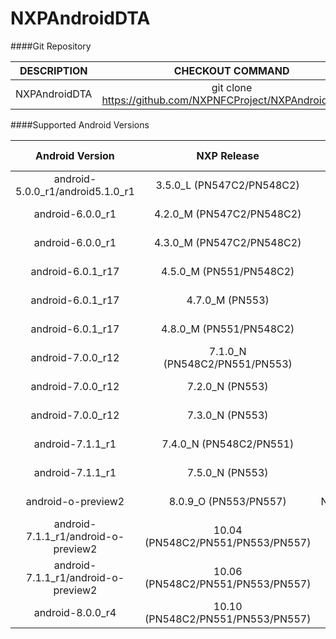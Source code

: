 # NXPAndroidDTA


####Git Repository

| DESCRIPTION        | CHECKOUT COMMAND          |
| :-------------: |:-------------:| 
| NXPAndroidDTA    |  git clone https://github.com/NXPNFCProject/NXPAndroidDTA.git |

####Supported Android Versions

| Android Version        | NXP Release          | NXP Tag  | DTA Version |
| :-------------: |:-------------:| :-----:| :------:|
| android-5.0.0_r1/android5.1.0_r1     |  3.5.0_L (PN547C2/PN548C2) |  NFC_NCIHALx_AR0F.3.5.0_L_OpnSrc |  DTA 08.03 |
| android-6.0.0_r1                     |  4.2.0_M (PN547C2/PN548C2) |  NFC_NCIHALx_AR0F.4.2.0_M_OpnSrc |  DTA 08.05 |
| android-6.0.0_r1                     |  4.3.0_M (PN547C2/PN548C2) |  NFC_NCIHALx_AR0F.4.3.0_M_OpnSrc |  DTA 08.08 |
| android-6.0.1_r17                    |  4.5.0_M (PN551/PN548C2) |  NFC_NCIHALx_AR3C.4.5.0_M_OpnSrc |  DTA 08.0A |
| android-6.0.1_r17                    |  4.7.0_M (PN553)   |  NFC_NCIHALx_ARC0.4.7.0_M_OpnSrc |  DTA 08.0C |
| android-6.0.1_r17                    |  4.8.0_M (PN551/PN548C2)   |  NFC_NCIHALx_AR3C.4.8.0_M_OpnSrc |  DTA 08.0C |
| android-7.0.0_r12                     |  7.1.0_N (PN548C2/PN551/PN553) |  NFC_NCIHALx_ARFC.7.1.0_N_OpnSrc | DTA 09.03 |
| android-7.0.0_r12                     |  7.2.0_N (PN553) |  NFC_NCIHALx_ARC0.7.2.0_N_OpnSrc | DTA 09.04 |
| android-7.0.0_r12                     |  7.3.0_N (PN553) |  NFC_NCIHALx_ARC0.7.3.0_N_OpnSrc | DTA 09.05 |
| android-7.1.1_r1                     |  7.4.0_N (PN548C2/PN551) |  NFC_NCIHALx_AR3C.7.4.0_N_OpnSrc | DTA 09.06 |
| android-7.1.1_r1                     |  7.5.0_N (PN553) |  NFC_NCIHALx_ARC0.7.5.0_N_OpnSrc | DTA 09.06 |
| android-o-preview2                     |  8.0.9_O (PN553/PN557) |  NFC_NCIHALx_AR1800.8.0.9_O_OpnSrc | DTA 10.04 |
| android-7.1.1_r1/android-o-preview2                     |  10.04 (PN548C2/PN551/PN553/PN557) |  NFC_DTA_v10.04_OpnSrc | DTA 10.04 |
| android-7.1.1_r1/android-o-preview2                     |  10.06 (PN548C2/PN551/PN553/PN557) |  NFC_DTA_v10.06_OpnSrc | DTA 10.06 |
| android-8.0.0_r4               |  10.10 (PN548C2/PN551/PN553/PN557) |  NFC_DTA_v10.10_OpnSrc | DTA 10.10 |

